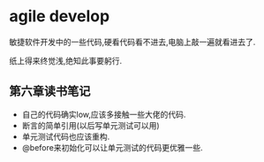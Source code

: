 # agile develop

敏捷软件开发中的一些代码,硬看代码看不进去,电脑上敲一遍就看进去了.

纸上得来终觉浅,绝知此事要躬行.

## 第六章读书笔记

- 自己的代码确实low,应该多接触一些大佬的代码.
- 断言的简单引用(以后写单元测试可以用)
- 单元测试代码也应该重构.
- @before来初始化可以让单元测试的代码更优雅一些.
